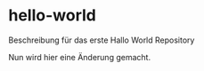 # hello-world
Beschreibung für das erste Hallo World Repository

Nun wird hier eine Änderung gemacht.
